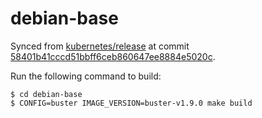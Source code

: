debian-base
===========

Synced from [kubernetes/release][1] at commit
[58401b41cccd51bbff6ceb860647ee8884e5020c][2].

Run the following command to build:

```console
$ cd debian-base
$ CONFIG=buster IMAGE_VERSION=buster-v1.9.0 make build
```

[1]: https://github.com/kubernetes/release
[2]: https://github.com/kubernetes/release/commit/58401b41cccd51bbff6ceb860647ee8884e5020c

